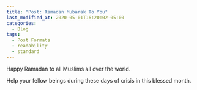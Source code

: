 ```yaml
---
title: "Post: Ramadan Mubarak To You"
last_modified_at: 2020-05-01T16:20:02-05:00
categories:
  - Blog
tags:
  - Post Formats
  - readability
  - standard
---
```


Happy Ramadan to all Muslims all over the world. 

Help your fellow beings during these days of crisis in this blessed month.
